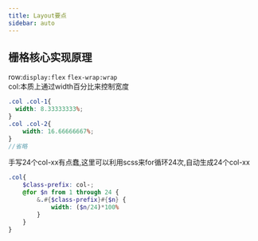 ```yaml
---
title: Layout要点
sidebar: auto
---
```


## 栅格核心实现原理  

row:`display:flex` `flex-wrap:wrap`  
col:本质上通过width百分比来控制宽度
```scss
.col .col-1{
  width: 8.33333333%;
}
.col .col-2{
    width: 16.66666667%;
}
//省略
```

手写24个col-xx有点蠢,这里可以利用scss来for循环24次,自动生成24个col-xx

```scss
.col{
    $class-prefix: col-;
    @for $n from 1 through 24 {
        &.#{$class-prefix}#{$n} {
            width: ($n/24)*100%
        }
    }
}
```
